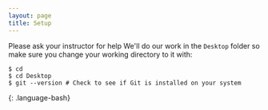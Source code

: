 ```yaml
---
layout: page
title: Setup
---
```


Please ask your instructor for help
We'll do our work in the `Desktop` folder so make sure you change your working directory to it with:

~~~
$ cd
$ cd Desktop
$ git --version # Check to see if Git is installed on your system
~~~
{: .language-bash}

